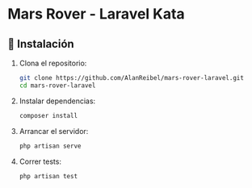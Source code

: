 # Mars Rover - Laravel Kata

## 🚀 Instalación

1. Clona el repositorio:
    ```sh
    git clone https://github.com/AlanReibel/mars-rover-laravel.git
    cd mars-rover-laravel
    ```
2. Instalar dependencias:
    ```sh
    composer install
    ```
3. Arrancar el servidor:
    ```sh
    php artisan serve
    ```
4. Correr tests:
    ```sh
    php artisan test
    ```
